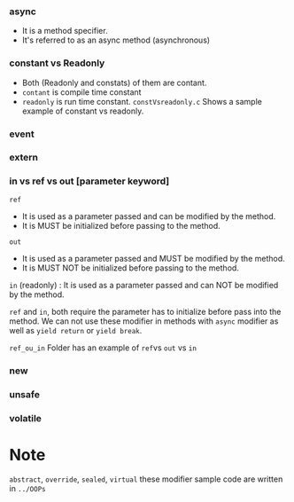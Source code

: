 ### async

- It is a method specifier.
- It's referred to as an async method (asynchronous)

### constant vs Readonly

- Both (Readonly and constats) of them are contant.
- `contant` is compile time constant
- `readonly` is run time constant. 
`constVsreadonly.c` Shows a sample example of constant vs readonly.  

### event

### extern
 
### in vs ref vs out [parameter keyword]

`ref`
- It is used as a parameter passed and can be modified by the method.  
- It is MUST be initialized before passing to the method.  

`out`
- It is used as a parameter passed and MUST be modified by the method.  
- It is MUST NOT be initialized before passing to the method.  

`in` (readonly) : It is used as a parameter passed and can NOT be modified by the method. 

`ref` and `in`, both require the parameter has to initialize before pass into the method.
We can not use these modifier in methods with `async` modifier as well as `yield return` or `yield break`.

`ref_ou_in` Folder has an example of `ref`vs `out` vs `in`

### new


### unsafe


### volatile

# Note
`abstract`, `override`, `sealed`, `virtual` these modifier sample code are written in `../OOPs`      